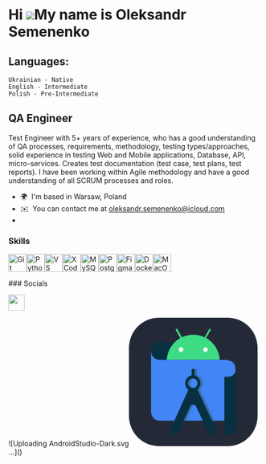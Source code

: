 Hi ![](https://user-images.githubusercontent.com/18350557/176309783-0785949b-9127-417c-8b55-ab5a4333674e.gif)My name is Oleksandr Semenenko
===========================================================================================================================================

## Languages:
    Ukrainian - Native
    English - Intermediate
    Polish - Pre-Intermediate

QA Engineer
-----------

Test Engineer with 5+ years of experience, who has a good understanding of QA processes, requirements, methodology, testing types/approaches, solid experience in testing Web and Mobile applications, Database, API, micro-services. Creates test documentation (test case, test plans, test reports). I have been working within Agile methodology and have a good understanding of all SCRUM processes and roles.

*   🌍  I'm based in Warsaw, Poland
*   ✉️  You can contact me at [oleksandr.semenenko@icloud.com](mailto:oleksandr.semenenko@icloud.com)
*   

### Skills  

<p align="left"> <a href="https://git-scm.com/" target="_blank" rel="noreferrer"><img src="https://raw.githubusercontent.com/danielcranney/readme-generator/main/public/icons/skills/git-colored.svg" width="36" height="36" alt="Git" /></a><a href="https://www.python.org/" target="_blank" rel="noreferrer"><img src="https://raw.githubusercontent.com/danielcranney/readme-generator/main/public/icons/skills/python-colored.svg" width="36" height="36" alt="Python" /></a><a href="https://code.visualstudio.com/" target="_blank" rel="noreferrer"><img src="https://raw.githubusercontent.com/danielcranney/readme-generator/main/public/icons/skills/visualstudiocode.svg" width="36" height="36" alt="VS Code" /></a><a href="https://www.xcode.com" target="_blank" rel="noreferrer"><img src="https://raw.githubusercontent.com/danielcranney/readme-generator/main/public/icons/skills/xcode.svg" width="36" height="36" alt="XCode" /></a><a href="https://www.mysql.com/" target="_blank" rel="noreferrer"><img src="https://raw.githubusercontent.com/danielcranney/readme-generator/main/public/icons/skills/mysql-colored.svg" width="36" height="36" alt="MySQL" /></a><a href="https://www.postgresql.org/" target="_blank" rel="noreferrer"><img src="https://raw.githubusercontent.com/danielcranney/readme-generator/main/public/icons/skills/postgresql-colored.svg" width="36" height="36" alt="PostgreSQL" /></a><a href="https://www.figma.com/" target="_blank" rel="noreferrer"><img src="https://raw.githubusercontent.com/danielcranney/readme-generator/main/public/icons/skills/figma-colored.svg" width="36" height="36" alt="Figma" /></a><a href="https://www.docker.com/" target="_blank" rel="noreferrer"><img src="https://raw.githubusercontent.com/danielcranney/readme-generator/main/public/icons/skills/docker-colored.svg" width="36" height="36" alt="Docker" /></a><a href="https://apple.com" target="_blank" rel="noreferrer"><img src="https://raw.githubusercontent.com/danielcranney/readme-generator/main/public/icons/skills/macos-colored.svg" width="36" height="36" alt="MacOS" /></a> </p> 
 ### Socials  <p align="left"> <a href="https://www.linkedin.com/in/oleksandr-semenenko" target="_blank" rel="noreferrer"> <picture> <source media="(prefers-color-scheme: dark)" srcset="https://raw.githubusercontent.com/danielcranney/readme-generator/main/public/icons/socials/linkedin-dark.svg" /> <source media="(prefers-color-scheme: light)" srcset="https://raw.githubusercontent.com/danielcranney/readme-generator/main/public/icons/socials/linkedin.svg" /> <img src="https://raw.githubusercontent.com/danielcranney/readme-generator/main/public/icons/socials/linkedin.svg" width="32" height="32" /> </picture> </a></p>
![Uploading AndroidStudio-Dark.svg<svg width="256" height="256" viewBox="0 0 256 256" fill="none" xmlns="http://www.w3.org/2000/svg">
<rect width="256" height="256" rx="60" fill="#242938"/>
<path d="M107.028 48.8181H60.7888C51.5798 48.8181 44.0108 56.6801 44.0108 66.4151C43.6818 75.8111 50.9178 83.6701 59.9698 84.0111H107.522L107.028 48.8181Z" fill="#073042"/>
<path d="M211.835 205.303H60.7887C51.4147 205.303 44.0107 197.445 44.0107 187.707V66.2461C44.0107 75.9821 51.5797 83.8411 60.7887 84.0111H187.321C187.321 84.0111 212 81.7931 212 101.097V205.303H211.835Z" fill="#4285F4"/>
<path d="M141.413 143.12C148.159 137.825 149.475 127.917 144.379 121.082C141.579 117.324 137.301 114.933 132.692 114.761H133.186C134.011 114.591 134.997 114.591 135.823 114.761V105.024C135.823 103.828 135.327 102.803 134.34 102.292C132.858 101.437 131.049 101.95 130.227 103.487C129.897 104 129.733 104.512 129.897 105.195V115.102C121.671 116.469 115.912 124.499 117.225 133.213V133.383C117.886 137.483 120.027 141.242 123.316 143.633L95.5088 205.474H113.609L126.441 177.116C127.925 173.698 131.872 172.162 135.327 173.87C136.646 174.554 137.795 175.749 138.453 177.116L151.783 205.474H170.209L141.413 143.12ZM132.036 140.387C126.77 140.387 122.657 135.945 122.657 130.48C122.657 125.011 126.935 120.741 132.199 120.911C134.667 120.911 136.81 121.937 138.617 123.647C142.401 127.403 142.401 133.554 138.781 137.483C137.137 139.192 134.667 140.387 132.036 140.387Z" fill="#3870B2"/>
<path d="M96.9917 57.363H161.818V69.662H96.9917V57.363Z" fill="white"/>
<path d="M127.1 120.741C132.199 120.741 136.48 125.183 136.316 130.649C136.316 135.945 132.036 140.387 126.77 140.216C121.671 140.216 117.556 135.775 117.556 130.48C117.556 127.917 118.542 125.524 120.357 123.647C122.164 121.766 124.63 120.741 127.1 120.741ZM130.72 115.102V104.853C130.72 103.657 130.227 102.633 129.24 102.119C127.76 101.265 125.949 101.778 125.123 103.316C124.793 103.828 124.63 104.341 124.793 105.024V114.933C116.567 116.298 110.808 124.33 112.129 133.042V133.213C112.788 137.31 114.924 141.07 118.215 143.46L83.1688 221.532C81.8538 224.268 82.0178 227.682 83.8278 230.245C86.4568 234.173 91.5618 235.198 95.3418 232.466C96.6628 231.611 97.6488 230.245 98.3058 228.878L121.671 176.944C123.151 173.528 127.1 171.99 130.556 173.698C131.872 174.382 133.022 175.579 133.681 176.944L157.539 228.366C159.516 232.636 164.449 234.344 168.566 232.293C172.676 230.245 174.323 225.119 172.347 220.848L136.316 143.12C142.896 137.652 144.049 127.575 138.781 120.741C136.81 118.007 134.011 116.128 130.72 115.102Z" fill="#073042"/>
<path d="M152.276 68.296C149.805 68.296 147.831 66.415 147.831 63.854C147.831 62.658 148.323 61.292 149.146 60.437C150.957 58.73 153.591 58.73 155.401 60.437C156.222 61.292 156.716 62.487 156.716 63.683C156.552 66.246 154.742 68.125 152.276 68.296ZM103.572 68.125C101.1 68.125 99.1288 66.075 99.1288 63.683C99.1288 62.487 99.6238 61.292 100.443 60.437C101.925 58.559 104.726 58.216 106.533 59.756H106.698C108.506 61.463 108.67 64.366 107.028 66.246L106.533 66.927C105.712 67.782 104.562 68.296 103.406 68.296L103.572 68.125ZM153.591 40.62L162.311 24.904C162.804 24.05 162.475 23.025 161.818 22.342C160.995 22 160.174 22.171 159.681 22.855L150.629 39.083C136.151 32.421 119.698 32.421 105.383 39.083L96.4978 23.025C96.1688 22.513 95.5088 22 94.8488 22C94.1918 22 93.5328 22.342 93.2018 23.025C92.8738 23.538 92.8738 24.391 93.2018 24.904L102.09 40.62C86.6208 49.33 76.5848 65.734 75.1078 83.841H180.737C179.424 65.564 169.221 49.33 153.755 40.62" fill="#3DDC84"/>
<path d="M197.37 117.839H190.459C190.128 118.007 189.8 118.349 189.8 118.861V232.466C189.8 232.977 190.128 233.319 190.625 233.319H197.863C206.254 233.319 213 226.143 213 217.603V101.95C213 110.662 206.254 117.667 197.863 117.667H197.37V117.839Z" fill="#073042"/>
</svg>
…]()



